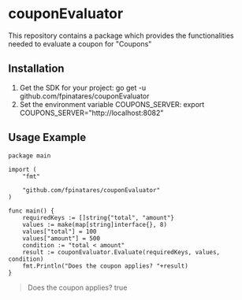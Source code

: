 # couponEvaluator
This repository contains a package which provides the functionalities needed to evaluate a coupon for "Coupons"

## Installation

1. Get the SDK for your project: go get -u github.com/fpinatares/couponEvaluator
2. Set the environment variable COUPONS_SERVER: export COUPONS_SERVER="http://localhost:8082"

## Usage Example
```golang
package main

import (
	"fmt"

	"github.com/fpinatares/couponEvaluator"
)

func main() {
	requiredKeys := []string{"total", "amount"}
	values := make(map[string]interface{}, 8)
	values["total"] = 100
	values["amount"] = 500
	condition := "total < amount"
	result := couponEvaluator.Evaluate(requiredKeys, values, condition)
	fmt.Println("Does the coupon applies? "+result)
}
```

> Does the coupon applies? true
